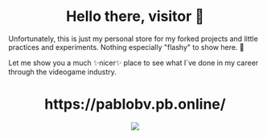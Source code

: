

<div align="center">
<h1 align="center"> Hello there, visitor 👋</h1>
</div>

Unfortunately, this is just my personal store for my forked projects and little practices and experiments. Nothing especially "flashy" to show here. 🤔

Let me show you a much ✨nicer✨ place to see what I´ve done in my career through the videogame industry.

<div align="center">
<h1 align="center">https://pablobv.pb.online/</h1>

<img src="https://media.istockphoto.com/id/1388979664/vector/abstract-neon-style-blue-wide-banner-design-background-abstract-3d-banner-design-with-dark.jpg?s=170667a&w=0&k=20&c=SVM4XJcMIORfLoGhKxjVqM765zMacTFbWgEBxkriPUI=">
</div>
<!--
**PabloBerVil/PabloBerVil** is a ✨ _special_ ✨ repository because its `README.md` (this file) appears on your GitHub profile.

Here are some ideas to get you started:

- 🔭 I’m currently working on ...
- 🌱 I’m currently learning ...
- 👯 I’m looking to collaborate on ...
- 🤔 I’m looking for help with ...
- 💬 Ask me about ...
- 📫 How to reach me: ...
- 😄 Pronouns: ...
- ⚡ Fun fact: ...
-->
